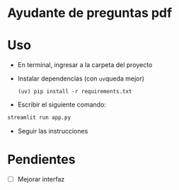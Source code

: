 # Ayudante de preguntas pdf


# Uso

- En terminal, ingresar a la carpeta del proyecto
- Instalar dependencias (con ```uv```queda mejor)

  ```(uv) pip install -r requirements.txt```
  
- Escribir el siguiente comando:

```bash
streamlit run app.py
```

- Seguir las instrucciones


# Pendientes

- [ ] Mejorar interfaz




